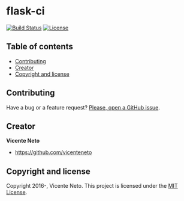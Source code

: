 # flask-ci

[![Build Status](https://travis-ci.org/vicenteneto/flask-ci.svg?branch=master)](https://travis-ci.org/vicenteneto/flask-ci)
[![License](http://img.shields.io/:license-mit-blue.svg)](https://github.com/vicenteneto/flask-ci/blob/master/LICENSE)

## Table of contents

* [Contributing](#contributing)
* [Creator](#creator)
* [Copyright and license](#copyright-and-license)

## Contributing

Have a bug or a feature request? [Please, open a GitHub issue](https://github.com/vicenteneto/flask-ci/issues/new).

## Creator

**Vicente Neto**

* <https://github.com/vicenteneto>

## Copyright and license

Copyright 2016-, Vicente Neto. This project is licensed under the [MIT License](https://github.com/vicenteneto/flask-ci/blob/master/LICENSE).
